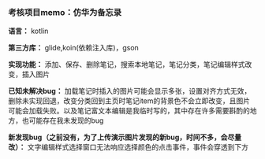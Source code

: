 ### 考核项目memo：仿华为备忘录

**语言：** kotlin

**第三方库：** glide,koin(依赖注入库)，gson

**实现功能：** 添加、保存、删除笔记，搜索本地笔记，笔记分类，笔记编辑样式改变，插入图片

**已知未解决bug：** 加载笔记时插入的图片可能会显示多张，设置对齐方式无效，删除未实现回退，改变分类回到主页时笔记item的背景色不会立即改变，且图片可能会加载失败。以及笔记富文本编辑是我临时写的，其中存在许多需要斟酌的地方，也可能存在我未发现的bug

**新发现bug（之前没有，为了上传演示图片发现的新bug，时间不多，会尽量改）：** 文字编辑样式选择窗口无法响应选择颜色的点击事件，事件会穿透到下方
